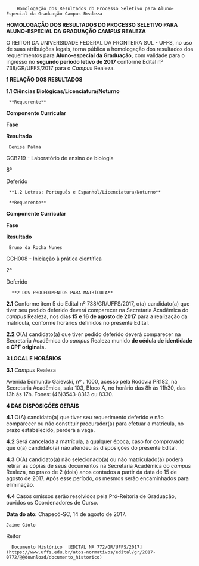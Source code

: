         Homologação dos Resultados do Processo Seletivo para Aluno-Especial da Graduação Campus Realeza  

**HOMOLOGAÇÃO DOS RESULTADOS DO PROCESSO SELETIVO PARA ALUNO-ESPECIAL DA GRADUAÇÃO *CAMPUS* REALEZA**

  

 O REITOR DA UNIVERSIDADE FEDERAL DA FRONTEIRA SUL - UFFS, no uso de suas atribuições legais, torna pública a homologação dos resultados dos requerimentos para **Aluno-especial da Graduação,** com validade para o ingresso no **segundo período letivo de 2017** conforme Edital nº 738/GR/UFFS/2017 para o *Campus* Realeza.

  

 **1 RELAÇÃO DOS RESULTADOS**

 **1.1 Ciências Biológicas/Licenciatura/Noturno**

     **Requerente**

   **Componente Curricular**

   **Fase**

   **Resultado**

     Denise Palma

   GCB219 - Laboratório de ensino de biologia

   8ª

   Deferido

     **1.2 Letras: Português e Espanhol/Licenciatura/Noturno**

     **Requerente**

   **Componente Curricular**

   **Fase**

   **Resultado**

     Bruno da Rocha Nunes

   GCH008 - Iniciação à prática científica

   2ª

   Deferido

      **2 DOS PROCEDIMENTOS PARA MATRÍCULA**

 **2.1** Conforme item 5 do Edital nº 738/GR/UFFS/2017, o(a) candidato(a) que tiver seu pedido deferido deverá comparecer na Secretaria Acadêmica do *campus* Realeza, nos **dias 15 e 16 de agosto de 2017** para a realização da matrícula, conforme horários definidos no presente Edital.

 **2.2** O(A) candidato(a) que tiver pedido deferido deverá comparecer na Secretaria Acadêmica do *campus* Realeza munido **de cédula de identidade e CPF originais.**

  

 **3 LOCAL E HORÁRIOS**

 **3.1** *Campus* Realeza

 Avenida Edmundo Gaievski, nº . 1000, acesso pela Rodovia PR182, na Secretaria Acadêmica, sala 103, Bloco A, no horário das 8h às 11h30, das 13h às 17h. Fones: (46)3543-8313 ou 8330.

  

 **4 DAS DISPOSIÇÕES GERAIS**

 **4.1** O(A) candidato(a) que tiver seu requerimento deferido e não comparecer ou não constituir procurador(a) para efetuar a matrícula, no prazo estabelecido, perderá a vaga.

 **4.2** Será cancelada a matrícula, a qualquer época, caso for comprovado que o(a) candidato(a) não atendeu às disposições do presente Edital.

 **4.3** O(A) candidato(a) não selecionado(a) ou não matriculado(a) poderá retirar as cópias de seus documentos na Secretaria Acadêmica do *campus* Realeza, no prazo de 2 (dois) anos contados a partir da data de 15 de agosto de 2017. Após esse período, os mesmos serão encaminhados para eliminação.

 **4.4** Casos omissos serão resolvidos pela Pró-Reitoria de Graduação, ouvidos os Coordenadores de Curso.

   **Data do ato:** Chapecó-SC, 14 de agosto de 2017.   
 

    Jaime Giolo   
 Reitor 

      Documento Histórico  [EDITAL Nº 772/GR/UFFS/2017](https://www.uffs.edu.br/atos-normativos/edital/gr/2017-0772/@@download/documento_historico)     
      